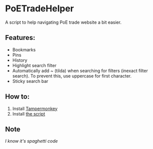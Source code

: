 # PoETradeHelper
A script to help navigating PoE trade website a bit easier.

## Features:
- Bookmarks
- Pins
- History
- Highlight search filter
- Automatically add ~ (tilda) when searching for filters (inexact filter search). To prevent this, use uppercase for first character.
- Sticky search bar

## How to:
1. Install [Tampermonkey](https://www.tampermonkey.net/)
2. Install [the script](https://github.com/ducng99/PoETradeHelper/raw/main/poe-trade-helper.user.js)

## Note
*I know it's spaghetti code*

